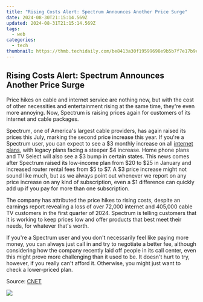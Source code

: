 ```yaml
---
title: "Rising Costs Alert: Spectrum Announces Another Price Surge"
date: 2024-08-30T21:15:14.569Z
updated: 2024-08-31T21:15:14.569Z
tags:
  - web
categories:
  - tech
thumbnail: https://thmb.techidaily.com/be8413a30f19599698e9b5b7f7e17b9eb5081fbfdcc13de42954a869c3e7944e.png
---
```


## Rising Costs Alert: Spectrum Announces Another Price Surge

Price hikes on cable and internet service are nothing new, but with the cost of other necessities and entertainment rising at the same time, they're even more annoying. Now, Spectrum is raising prices again for customers of its internet and cable packages.

 Spectrum, one of America's largest cable providers, has again raised its prices this July, marking the second price increase this year. If you're a Spectrum user, you can expect to see a $3 monthly increase on all [internet plans](https://screen-sharing-recording.techidaily.com/new-junior-jams-and-junction-gaming/), with legacy plans facing a steeper $4 increase. Home phone plans and TV Select will also see a $3 bump in certain states. This news comes after Spectrum raised its low-income plan from $20 to $25 in January and increased router rental fees from $5 to $7\. A $3 price increase might not sound like much, but as we always point out whenever we report on any price increase on any kind of subscription, even a $1 difference can quickly add up if you pay for more than one subscription.

 The company has attributed the price hikes to rising costs, despite an earnings report revealing a loss of over 72,000 internet and 405,000 cable TV customers in the first quarter of 2024\. Spectrum is telling customers that it is working to keep prices low and offer products that best meet their needs, for whatever that's worth.

 If you're a Spectrum user and you don't necessarily feel like paying more money, you can always just call in and try to negotiate a better fee, although considering how the company recently laid off people in its call center, even this might prove more challenging than it used to be. It doesn't hurt to try, however, if you really can't afford it. Otherwise, you might just want to check a lower-priced plan.

 Source: [CNET](https://www.cnet.com/home/internet/spectrum-just-raised-prices-for-the-second-time-this-year-heres-what-you-can-do/)

<ins class="adsbygoogle"
     style="display:block"
     data-ad-format="autorelaxed"
     data-ad-client="ca-pub-7571918770474297"
     data-ad-slot="1223367746"></ins>



<ins class="adsbygoogle"
     style="display:block"
     data-ad-client="ca-pub-7571918770474297"
     data-ad-slot="8358498916"
     data-ad-format="auto"
     data-full-width-responsive="true"></ins>



<!-- affiliate ads begin -->
<a href="https://secure.2checkout.com/order/checkout.php?PRODS=45152835&QTY=1&AFFILIATE=108875&CART=1"><img src="https://download.terabyteunlimited.com/banners/ad_800x450_d.jpg" border="0"></a>
<!-- affiliate ads end -->